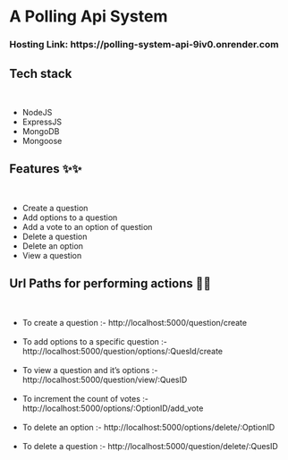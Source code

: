 <h1>A Polling Api System</h1>

<h3>Hosting Link: https://polling-system-api-9iv0.onrender.com </h3>

<h2>Tech stack </h2><br>
<ul>
 <li>NodeJS </li>
 <li>ExpressJS</li> 
 <li>MongoDB </li>
 <li>Mongoose </li>
</ul>

<h2>Features ✨✨</h2> <br>
<ul>
    <li>Create a question</li>
    <li>Add options to a question</li> 
    <li>Add a vote to an option of question</li> 
    <li>Delete a question</li> 
    <li>Delete an option</li> 
    <li>View a question</li> 
</ul>

<h2>Url Paths for performing actions 🔗🔗</h2> <br>
<ul>
    <li>To create a question :- http://localhost:5000/question/create </li><br>
    <li>To add options to a specific question :- http://localhost:5000/question/options/:QuesId/create </li><br>
    <li>To view a question and it’s options :- http://localhost:5000/question/view/:QuesID </li><br>
    <li>To increment the count of votes :- http://localhost:5000/options/:OptionID/add_vote </li><br>
   <li>To delete an option :- http://localhost:5000/options/delete/:OptionID </li><br>
    <li>To delete a question :- http://localhost:5000/question/delete/:QuesID </li><br>
    </ul>

